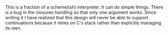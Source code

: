 This is a fraction of a scheme(ish) interpreter.
It can do simple things.
There is a bug in the closures handling so that only one argument works.
Since writing it I have realized that this design will never be able to support continuations because it relies on C's stack rather than explicitly managing its own.
